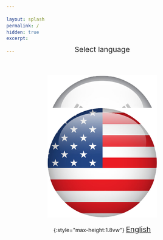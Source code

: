 ```yaml
---

layout: splash
permalink: /
hidden: true
excerpt: 

---
```


<div class="lang" markdown="1" style="width:30vw; height: 8vw; position:absolute; left:35vw; top:15vw; display:flex; justify-content: center;">

<span style="font-size:2vw; line-height:6vw;">Select language</span>

</div>

<div class="lang-list" markdown="1" style="text-align:center; width:30vw; height: 8vw; position:absolute; left:35vw; top:25vw; display:flex; justify-content: center;" >

![flag_ko](/assets/images/home/kor.png){:style="max-height:2vw"} <a style="font-size:2vw; line-height:6vw;" href="/ko">한글</a>

</div>
<div class="lang-list" markdown="1" style="text-align:center; width:30vw; position:absolute; height: 8vw; left: 35vw; top:34vw; display:flex; justify-content: center;">

![flag_us](/assets/images/home/usa.png){:style="max-height:1.8vw"} <a style="font-size:2vw; line-height:6vw;" href="/en">English</a>

</div>




